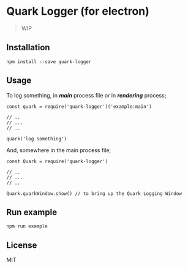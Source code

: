 # Quark Logger (for electron)

> WIP

## Installation

    npm install --save quark-logger


## Usage

To log something, in ***main*** process file or in ***rendering*** process;

    const quark = require('quark-logger')('example:main')

    // ..
    // ...
    // ..

    quark('log something')


And, somewhere in the main process file;

    const Quark = require('quark-logger')

    // ..
    // ...
    // ..

    Quark.quarkWindow.show() // to bring up the Quark Logging Window


## Run example

    npm run example


## License

MIT

